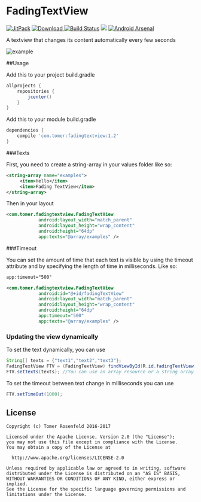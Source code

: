 # FadingTextView

[![JitPack](https://jitpack.io/v/rosenpin/FadingTextView.svg)](https://jitpack.io/#rosenpin/FadingTextView)
[![Download](https://api.bintray.com/packages/rosenpin/maven/fadingtextview/images/download.svg) ](https://bintray.com/rosenpin/maven/fadingtextview/_latestVersion)
[![Build Status](https://travis-ci.org/rosenpin/FadingTextView.svg?branch=master)](https://travis-ci.org/rosenpin/FadingTextView)
[![](https://img.shields.io/badge/license-Apache%20License%202.0-blue.svg)](https://www.apache.org/licenses/LICENSE-2.0.html)
[![Android Arsenal](https://img.shields.io/badge/Android%20Arsenal-FadingTextView-brightgreen.svg?style=flat)](https://android-arsenal.com/details/1/5112)

A textview that changes its content automatically every few seconds

![example](https://lh3.googleusercontent.com/VG5EYCttms05zRFrOxRk8FLz9t3rvR0Qi1dX12q6PCi_ZslrX0laeGAEIG1uNYFouKREnFrJ5HUSNroa8GO_N5FHpLsRlDw0otDIoU_GRP909fFA8lNXo4mwuaZkduomeOU7TeNIdD9VM7C27HytVQhZigfGxrFI9rDDQ-2fEx7ApA8L_bqlIfF494fNf4Ds6-IqHeitakZS3uFyazskihYmmJJcwto2p9kuUnpou3bTtENMf04ZeV3DFt7PikYGuBVB13zy-0TPJd_w1RkGx7AS2acNiGo4xgYksP8PBrmv8TxWm4wXH9uD82BbeDgszgWBzOA71LnT0Bh4OAWm8ln7uQTHGX9cOhm1q57_KRnRpLFiOR_aKVoaJbDAylzofsAXLQeSi9JMeh6iqHWAUJcWEJsQ4jRs5r-IDzYWZxzN2N8OAhoCcVJaXR1Y5HkpZFppso8S8OBdWJrS9J9DF4fiMNwEhi-qQ-LBitj8vVN3Gv8xUA5e9cRw4Duf2boqTumhP8jI5n98-rpDmXv2UoZGBEqSn9Gxx_m0b8FDmpCBjl04lEvcj20KM8TLRijLxeeRfNfCoctpKBOGLJRQj8lMqSzVQVkP1pgyweRArHc-_2rsugRiTB5RYv1GN9XhNM0upLsRHvHvbqFZ1qJOR0qAKjktyfvcBcvFuN9zjYg=w800-h231-no)

##Usage

Add this to your project build.gradle
``` gradle
allprojects {
    repositories {
        jcenter()
    }
}
```

Add this to your module build.gradle

``` gradle
dependencies {
    compile 'com.tomer:fadingtextview:1.2'
}
```
###Texts

First, you need to create a string-array in your values folder like so:

``` xml
<string-array name="examples">
     <item>Hello</item>
     <item>Fading TextView</item>
</string-array>
```

Then in your layout

```  xml
<com.tomer.fadingtextview.FadingTextView
            android:layout_width="match_parent"
            android:layout_height="wrap_content"
            android:height="64dp"
            app:texts="@array/examples" />
```

###Timeout

You can set the amount of time that each text is visible by using the timeout attribute and by specifying the length of time in milliseconds. Like so:

``` xml
app:timeout="500"
```

```  xml
<com.tomer.fadingtextview.FadingTextView
            android:id="@+id/fadingTextView"
            android:layout_width="match_parent"
            android:layout_height="wrap_content"
            android:height="64dp"
            app:timeout="500"
            app:texts="@array/examples" />
```

### Updating the view dynamically
To set the text dynamically, you can use

```java
String[] texts = {"text1","text2","text3"};
FadingTextView FTV = (FadingTextView) findViewById(R.id.fadingTextView);
FTV.setTexts(texts); //You can use an array resource or a string array as the parameter
```

To set the timeout between text change in milliseconds you can use

```java
FTV.setTimeOut(1000);
```


## License

```
Copyright (c) Tomer Rosenfeld 2016-2017

Licensed under the Apache License, Version 2.0 (the "License");
you may not use this file except in compliance with the License.
You may obtain a copy of the License at

  http://www.apache.org/licenses/LICENSE-2.0

Unless required by applicable law or agreed to in writing, software
distributed under the License is distributed on an "AS IS" BASIS,
WITHOUT WARRANTIES OR CONDITIONS OF ANY KIND, either express or implied.
See the License for the specific language governing permissions and
limitations under the License.
```
